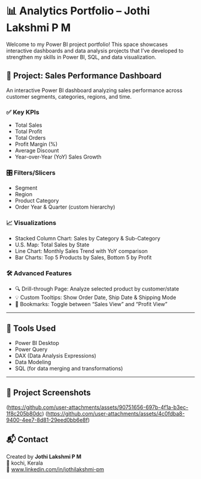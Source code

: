 # 📊 Analytics Portfolio – Jothi Lakshmi P M

Welcome to my Power BI project portfolio! This space showcases interactive dashboards and data analysis projects that I’ve developed to strengthen my skills in Power BI, SQL, and data visualization.

## 🚀 Project: Sales Performance Dashboard

An interactive Power BI dashboard analyzing sales performance across customer segments, categories, regions, and time.

### ✅ Key KPIs
- Total Sales
- Total Profit
- Total Orders
- Profit Margin (%)
- Average Discount
- Year-over-Year (YoY) Sales Growth

### 🎛️ Filters/Slicers
- Segment
- Region
- Product Category
- Order Year & Quarter (custom hierarchy)

### 📈 Visualizations
- Stacked Column Chart: Sales by Category & Sub-Category
- U.S. Map: Total Sales by State
- Line Chart: Monthly Sales Trend with YoY comparison
- Bar Charts: Top 5 Products by Sales, Bottom 5 by Profit

### 🛠️ Advanced Features
- 🔍 Drill-through Page: Analyze selected product by customer/state
- 💡 Custom Tooltips: Show Order Date, Ship Date & Shipping Mode
- 📑 Bookmarks: Toggle between “Sales View” and “Profit View”

---

## 🧰 Tools Used
- Power BI Desktop  
- Power Query  
- DAX (Data Analysis Expressions)  
- Data Modeling  
- SQL (for data merging and transformations)

---

## 📁 Project Screenshots
(https://github.com/user-attachments/assets/90751656-697b-4f1a-b3ec-1f8c205b80dc)
(https://github.com/user-attachments/assets/4c0fdba8-9400-4ee7-8d81-29eed0bb6e8f)

## 📬 Contact
Created by **Jothi Lakshmi P M**  
📍 kochi, Kerala  
📧 www.linkedin.com/in/jothilakshmi-pm
